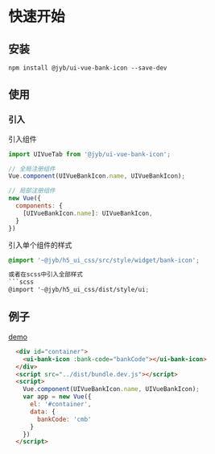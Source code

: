 # 快速开始

## 安装

```shell
npm install @jyb/ui-vue-bank-icon --save-dev
```

## 使用

### 引入

引入组件
```javascript
import UIVueTab from '@jyb/ui-vue-bank-icon';

// 全局注册组件
Vue.component(UIVueBankIcon.name, UIVueBankIcon);

// 局部注册组件
new Vue({
  components: {
    [UIVueBankIcon.name]: UIVueBankIcon,
  }
})
```

引入单个组件的样式
```scss
@import '~@jyb/h5_ui_css/src/style/widget/bank-icon';

或者在scss中引入全部样式
```scss
@import '~@jyb/h5_ui_css/dist/style/ui;
```

## 例子
<a href="../demo/index.html" target="_blank">demo</a>

```html
  <div id="container">  
    <ui-bank-icon :bank-code="bankCode"></ui-bank-icon>
  </div>
  <script src="../dist/bundle.dev.js"></script>
  <script>
    Vue.component(UIVueBankIcon.name, UIVueBankIcon);
    var app = new Vue({
      el: '#container',
      data: {
        bankCode: 'cmb'
      }
    })
  </script>
```



